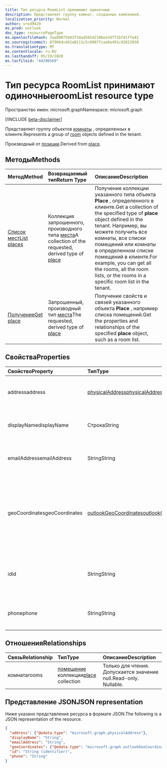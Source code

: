 ```yaml
---
title: Тип ресурса RoomList принимают одиночные
description: Представляет группу комнат, созданных компанией.
localization_priority: Normal
author: vrod9429
ms.prod: outlook
doc_type: resourcePageType
ms.openlocfilehash: 3aa89075b93f34ad565d210bee3dff2bfd1ffe81
ms.sourcegitcommit: 87966dcd42a0111c5c9987fcae0a491c92022938
ms.translationtype: MT
ms.contentlocale: ru-RU
ms.lasthandoff: 05/19/2020
ms.locfileid: "44290569"
---
```

# <a name="roomlist-resource-type"></a><span data-ttu-id="91fd8-103">Тип ресурса RoomList принимают одиночные</span><span class="sxs-lookup"><span data-stu-id="91fd8-103">roomList resource type</span></span>

<span data-ttu-id="91fd8-104">Пространство имен: microsoft.graph</span><span class="sxs-lookup"><span data-stu-id="91fd8-104">Namespace: microsoft.graph</span></span>

[!INCLUDE [beta-disclaimer](../../includes/beta-disclaimer.md)]

<span data-ttu-id="91fd8-105">Представляет группу объектов [комнаты](room.md) , определенных в клиенте.</span><span class="sxs-lookup"><span data-stu-id="91fd8-105">Represents a group of [room](room.md) objects defined in the tenant.</span></span>

<span data-ttu-id="91fd8-106">Производный от [позиции](place.md).</span><span class="sxs-lookup"><span data-stu-id="91fd8-106">Derived from [place](place.md).</span></span>

## <a name="methods"></a><span data-ttu-id="91fd8-107">Методы</span><span class="sxs-lookup"><span data-stu-id="91fd8-107">Methods</span></span>

| <span data-ttu-id="91fd8-108">Метод</span><span class="sxs-lookup"><span data-stu-id="91fd8-108">Method</span></span>                              | <span data-ttu-id="91fd8-109">Возвращаемый тип</span><span class="sxs-lookup"><span data-stu-id="91fd8-109">Return Type</span></span>                  | <span data-ttu-id="91fd8-110">Описание</span><span class="sxs-lookup"><span data-stu-id="91fd8-110">Description</span></span> |
|:------------------------------------|:-----------------------------|:--------|
| [<span data-ttu-id="91fd8-111">Список мест</span><span class="sxs-lookup"><span data-stu-id="91fd8-111">List places</span></span>](../api/place-list.md) | <span data-ttu-id="91fd8-112">Коллекция запрошенного, производного типа [места](place.md)</span><span class="sxs-lookup"><span data-stu-id="91fd8-112">A collection of the requested, derived type of [place](place.md)</span></span> | <span data-ttu-id="91fd8-113">Получение коллекции указанного типа объекта **Place** , определенного в клиенте.</span><span class="sxs-lookup"><span data-stu-id="91fd8-113">Get a collection of the specified type of **place** object defined in the tenant.</span></span> <span data-ttu-id="91fd8-114">Например, вы можете получить все комнаты, все списки помещений или комнаты в определенном списке помещений в клиенте.</span><span class="sxs-lookup"><span data-stu-id="91fd8-114">For example, you can get all the rooms, all the room lists, or the rooms in a specific room list in the tenant.</span></span>|
| [<span data-ttu-id="91fd8-115">Получение</span><span class="sxs-lookup"><span data-stu-id="91fd8-115">Get place</span></span>](../api/place-get.md)    | <span data-ttu-id="91fd8-116">Запрошенный, производный тип [места](place.md)</span><span class="sxs-lookup"><span data-stu-id="91fd8-116">The requested, derived type of [place](place.md)</span></span>            | <span data-ttu-id="91fd8-117">Получение свойств и связей указанного объекта **Place** , например списка помещений.</span><span class="sxs-lookup"><span data-stu-id="91fd8-117">Get the properties and relationships of the specified **place** object, such as a room list.</span></span> |

## <a name="properties"></a><span data-ttu-id="91fd8-118">Свойства</span><span class="sxs-lookup"><span data-stu-id="91fd8-118">Properties</span></span>

| <span data-ttu-id="91fd8-119">Свойство</span><span class="sxs-lookup"><span data-stu-id="91fd8-119">Property</span></span>       | <span data-ttu-id="91fd8-120">Тип</span><span class="sxs-lookup"><span data-stu-id="91fd8-120">Type</span></span>                                              | <span data-ttu-id="91fd8-121">Описание</span><span class="sxs-lookup"><span data-stu-id="91fd8-121">Description</span></span> |
|:---------------|:--------------------------------------------------|:--------|
| <span data-ttu-id="91fd8-122">address</span><span class="sxs-lookup"><span data-stu-id="91fd8-122">address</span></span>        | [<span data-ttu-id="91fd8-123">physicalAddress</span><span class="sxs-lookup"><span data-stu-id="91fd8-123">physicalAddress</span></span>](physicaladdress.md)             | <span data-ttu-id="91fd8-124">Почтовый адрес списка помещений.</span><span class="sxs-lookup"><span data-stu-id="91fd8-124">The street address of the room list.</span></span> |
| <span data-ttu-id="91fd8-125">displayName</span><span class="sxs-lookup"><span data-stu-id="91fd8-125">displayName</span></span>    | <span data-ttu-id="91fd8-126">Строка</span><span class="sxs-lookup"><span data-stu-id="91fd8-126">String</span></span>                                            | <span data-ttu-id="91fd8-127">Имя, связанное со списком помещений.</span><span class="sxs-lookup"><span data-stu-id="91fd8-127">The name associated with the room list.</span></span> |
| <span data-ttu-id="91fd8-128">emailAddress</span><span class="sxs-lookup"><span data-stu-id="91fd8-128">emailAddress</span></span>   | <span data-ttu-id="91fd8-129">String</span><span class="sxs-lookup"><span data-stu-id="91fd8-129">String</span></span>                                            | <span data-ttu-id="91fd8-130">Адрес электронной почты списка помещений.</span><span class="sxs-lookup"><span data-stu-id="91fd8-130">The email address of the room list.</span></span> |
| <span data-ttu-id="91fd8-131">geoCoordinates</span><span class="sxs-lookup"><span data-stu-id="91fd8-131">geoCoordinates</span></span> | [<span data-ttu-id="91fd8-132">outlookGeoCoordinates</span><span class="sxs-lookup"><span data-stu-id="91fd8-132">outlookGeoCoordinates</span></span>](outlookgeocoordinates.md) | <span data-ttu-id="91fd8-133">Указывает расположение RoomList принимают одиночные в широте, долготе и (дополнительно) координатах высоты.</span><span class="sxs-lookup"><span data-stu-id="91fd8-133">Specifies the roomlist location in latitude, longitude and (optionally) altitude coordinates.</span></span> |
| <span data-ttu-id="91fd8-134">id</span><span class="sxs-lookup"><span data-stu-id="91fd8-134">id</span></span>             | <span data-ttu-id="91fd8-135">String</span><span class="sxs-lookup"><span data-stu-id="91fd8-135">String</span></span>                                            | <span data-ttu-id="91fd8-136">Уникальный идентификатор для списка помещений.</span><span class="sxs-lookup"><span data-stu-id="91fd8-136">Unique identifier for the room list.</span></span> <span data-ttu-id="91fd8-137">Только для чтения.</span><span class="sxs-lookup"><span data-stu-id="91fd8-137">Read-only.</span></span> |
| <span data-ttu-id="91fd8-138">phone</span><span class="sxs-lookup"><span data-stu-id="91fd8-138">phone</span></span>          | <span data-ttu-id="91fd8-139">String</span><span class="sxs-lookup"><span data-stu-id="91fd8-139">String</span></span>                                            | <span data-ttu-id="91fd8-140">Номер телефона списка помещений.</span><span class="sxs-lookup"><span data-stu-id="91fd8-140">The phone number of the room list.</span></span> |

## <a name="relationships"></a><span data-ttu-id="91fd8-141">Отношения</span><span class="sxs-lookup"><span data-stu-id="91fd8-141">Relationships</span></span>

| <span data-ttu-id="91fd8-142">Связь</span><span class="sxs-lookup"><span data-stu-id="91fd8-142">Relationship</span></span> | <span data-ttu-id="91fd8-143">Тип</span><span class="sxs-lookup"><span data-stu-id="91fd8-143">Type</span></span>                         | <span data-ttu-id="91fd8-144">Описание</span><span class="sxs-lookup"><span data-stu-id="91fd8-144">Description</span></span>          |
|:-------------|:-----------------------------|:---------------------|
| <span data-ttu-id="91fd8-145">комната</span><span class="sxs-lookup"><span data-stu-id="91fd8-145">rooms</span></span>        | <span data-ttu-id="91fd8-146">[помещение](place.md) коллекции</span><span class="sxs-lookup"><span data-stu-id="91fd8-146">[place](place.md) collection</span></span> | <span data-ttu-id="91fd8-p103">Только для чтения. Допускается значение null.</span><span class="sxs-lookup"><span data-stu-id="91fd8-p103">Read-only. Nullable.</span></span> |

## <a name="json-representation"></a><span data-ttu-id="91fd8-149">Представление JSON</span><span class="sxs-lookup"><span data-stu-id="91fd8-149">JSON representation</span></span>

<span data-ttu-id="91fd8-150">Ниже указано представление ресурса в формате JSON.</span><span class="sxs-lookup"><span data-stu-id="91fd8-150">The following is a JSON representation of the resource.</span></span>

<!-- {
  "blockType": "resource",
  "keyProperty": "id",
  "optionalProperties": [

  ],
  "@odata.type": "microsoft.graph.roomList"
}-->

```json
{
  "address": {"@odata.type": "microsoft.graph.physicalAddress"},
  "displayName": "String",
  "emailAddress": "String",
  "geoCoordinates": {"@odata.type": "microsoft.graph.outlookGeoCoordinates"},
  "id": "String (identifier)",
  "phone": "String"
}
```

<!-- uuid: 16cd6b66-4b1a-43a1-adaf-3a886856ed98
2019-02-04 14:57:30 UTC -->
<!-- {
  "type": "#page.annotation",
  "description": "roomList resource",
  "keywords": "",
  "section": "documentation",
  "tocPath": ""
}-->
